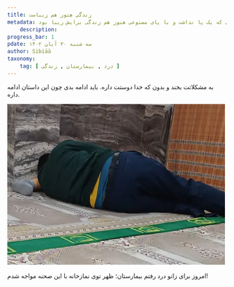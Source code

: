 ```yaml
---
title: زندگی هنوز هم زیباست
metadata: مردی که یک پا نداشت و با پای مصنوعی هنوز هم زندگی برایش زیبا بود
    description:  
progress_bar: 1
pdate: سه شنبه ۳۰ آبان ۱۴۰۲    
author: Sibiāā
taxonomy:
    tag: [ درد , بیمارستان , زندگی ]
---
```

به مشکلاتت بخند و بدون که خدا دوستت داره. باید ادامه بدی چون این داستان ادامه داره.

![بدون شرح](zendegi.webp?classes=center&loading=lazy)

امروز برای زانو درد رفتم بیمارستان؛ ظهر توی نمازخانه با این صحنه مواجه شدم!
